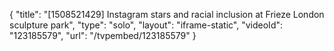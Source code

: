 {
    "title": "[1508521429] Instagram stars and racial inclusion at Frieze London sculpture park",
    "type": "solo",
    "layout": "iframe-static",
    "videoId": "123185579",
    "url": "\/tvpembed\/123185579"
}